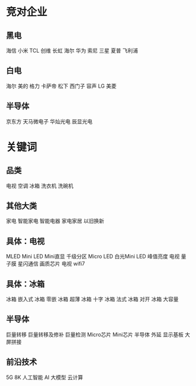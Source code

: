 # 竞对企业
## 黑电
海信
小米
TCL
创维
长虹
海尔
华为
索尼
三星
夏普
飞利浦
## 白电
海尔
美的
格力
卡萨帝
松下
西门子
容声
LG
美菱
## 半导体
京东方
天马微电子
华灿光电
辰显光电
# 关键词
## 品类
电视
空调
冰箱
洗衣机
洗碗机
## 其他大类
家电
智能家电
智能电器
家电家居
以旧换新
## 具体：电视
MLED
Mini LED
Mini直显
千级分区
Micro LED
白光Mini LED
峰值亮度
电视 量子膜
星闪通信
画质芯片
电视 wifi7
## 具体：冰箱
冰箱 嵌入式
冰箱 零嵌
冰箱 超薄
冰箱 十字
冰箱 法式
冰箱 对开
冰箱 大容量
## 半导体
巨量转移
巨量转移及修补
巨量检测
Micro芯片
Mini芯片
半导体 外延
显示基板
大屏拼接
## 前沿技术
5G
8K
人工智能
AI
大模型
云计算